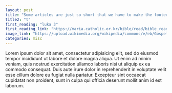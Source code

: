 ```yaml
---
layout: post
title: "Some articles are just so short that we have to make the footer stick"
title2: "t"
first_reading: "luka 3"
first_reading_link: "https://maria.catholic.or.kr/bible/read/bible_read.asp?menu=bible&m=2&n=149&p=10"
image_link: "https://upload.wikimedia.org/wikipedia/commons/e/eb/Gospel_of_Luke_Chapter_19-3_%28Bible_Illustrations_by_Sweet_Media%29.jpg"
categories: misc
---
```



Lorem ipsum dolor sit amet, consectetur adipisicing elit, sed do eiusmod tempor incididunt ut labore et dolore magna aliqua. Ut enim ad minim veniam, quis nostrud exercitation ullamco laboris nisi ut aliquip ex ea commodo consequat. Duis aute irure dolor in reprehenderit in voluptate velit esse cillum dolore eu fugiat nulla pariatur. Excepteur sint occaecat cupidatat non proident, sunt in culpa qui officia deserunt mollit anim id est laborum.
